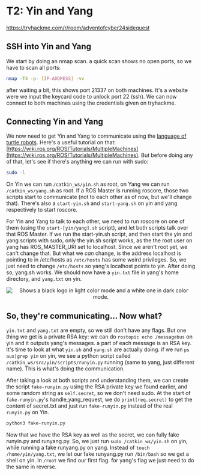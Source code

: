 # T2: Yin and Yang

https://tryhackme.com/r/room/adventofcyber24sidequest

## SSH into Yin and Yang
We start by doing an nmap scan. a quick scan shows no open ports, so we have to scan all ports:
```bash
nmap -T4 -p- [IP-ADDRESS] -vv
```
after waiting a bit, this shows port 21337 on both machines. It's a website were we input the keycard code to unlock port 22 (ssh). We can now connect to both machines using the credentials given on tryhackme.

## Connecting Yin and Yang
We now need to get Yin and Yang to communicate using the [language of turtle robots](https://www.ros.org/). Here's a useful tutorial on that: [https://wiki.ros.org/ROS/Tutorials/MultipleMachines](https://wiki.ros.org/ROS/Tutorials/MultipleMachines). But before doing any of that, let's see if there's anything we can run with sudo:
```bash
sudo -l
```
On Yin we can run `/catkin_ws/yin.sh` as root, on Yang we can run `/catkin_ws/yang.sh` as root. If a ROS Master is running roscore, those two scripts start to communicate (not to each other as of now, but we'll change that). There's also a `start-yin.sh` and `start-yang.sh` on yin and yang respectively to start roscore.

For Yin and Yang to talk to each other, we need to run roscore on one of them (using the `start-[yin/yang].sh` script), and let both scripts talk over that ROS Master. If we run the start-yin.sh script, and then start the yin and yang scripts with sudo, only the yin.sh script works, as the the root user on yang has ROS\_MASTER\_URI set to localhost. Since we aren't root yet, we can't change that. But what we _can_ change, is the address localhost is pointing to in /etc/hosts as `/etc/hosts` has some weird privileges. So, we just need to change `/etc/hosts` so yang's localhost points to yin. After doing so, yang.sh works. We should now have a `yin.txt` file in yang's home directory, and `yang.txt` on yin.

<p align="center">
    <picture>
      <source media="(prefers-color-scheme: dark)" srcset="images/yin-yang-darkmode.svg">
      <source media="(prefers-color-scheme: light)" srcset="images/yin-yang.svg">
      <img alt="Shows a black logo in light color mode and a white one in dark color mode." src="https://user-images.githubusercontent.com/25423296/163456779-a8556205-d0a5-45e2-ac17-42d089e3c3f8.png">
    </picture>
</p>

## So, they're communicating... Now what?
`yin.txt` and `yang.txt` are empty, so we still don't have any flags. But one thing we get is a private RSA key: we can do `rostopic echo /messagebus` on yin and it outputs yang's messages. a part of each message is an RSA key. It's time to look at what `yin.sh` and `yang.sh` are actually doing. if we run `ps aux|grep yin` on yin, we see a python script called `/catkin_ws/src/yin/scripts/runyin.py` running (same to yang, just different name). This is what's doing the communication. 

After taking a look at both scripts and understanding them, we can create the script `fake-runyin.py` using the RSA private key we found earlier, and some random string as `self.secret`, so we don't need sudo. At the start of `fake-runyin.py`'s handle\_yang\_request, we do `print(req.secret)` to get the content of secret.txt and just run `fake-runyin.py` instead of the real `runyin.py` on Yin.

```bash
python3 fake-runyin.py
```

Now that we have the RSA key as well as the secret, we can fully fake runyin.py and runyang.py. So, we just run `sudo /catkin_ws/yin.sh` on yin, while running a fake runyang.py on yang. Instead of `touch /home/yin/yang.txt`, we let our fake runyang.py run `/bin/bash` so we get a shell on yin. In `/root` we find our first flag. for yang's flag we just need to do the same in reverse.

